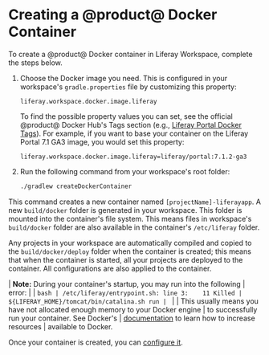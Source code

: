 # Creating a @product@ Docker Container

To create a @product@ Docker container in Liferay Workspace, complete the steps
below.

1.  Choose the Docker image you need. This is configured in your workspace's
    `gradle.properties` file by customizing this property: 

    ```properties
    liferay.workspace.docker.image.liferay
    ```

    To find the possible property values you can set, see the official @product@
    Docker Hub's Tags section (e.g.,
    [Liferay Portal Docker Tags](https://hub.docker.com/r/liferay/portal/tags)).
    For example, if you want to base your container on the Liferay Portal 7.1
    GA3 image, you would set this property:

        liferay.workspace.docker.image.liferay=liferay/portal:7.1.2-ga3

2.  Run the following command from your workspace's root folder:

    ```bash
    ./gradlew createDockerContainer
    ```

This command creates a new container named `[projectName]-liferayapp`. A new
`build/docker` folder is generated in your workspace. This folder is mounted
into the container's file system. This means files in workspace's `build/docker`
folder are also available in the container's `/etc/liferay` folder.

Any projects in your workspace are automatically compiled and copied to the
`build/docker/deploy` folder when the container is created; this means that when
the container is started, all your projects are deployed to the container. All
configurations are also applied to the container.

| **Note:** During your container's startup, you may run into the following
| error:
| 
| ```bash
| /etc/liferay/entrypoint.sh: line 3:    11 Killed
| ${LIFERAY_HOME}/tomcat/bin/catalina.sh run
| ```
| 
| This usually means you have not allocated enough memory to your Docker engine
| to successfully run your container. See Docker's
| [documentation](https://docs.docker.com) to learn how to increase resources
| available to Docker.

Once your container is created, you can
[configure it](/developer/reference/-/knowledge_base/7-2/configuring-a-docker-container).
